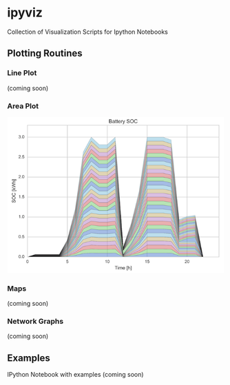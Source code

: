 # ipyviz
Collection of Visualization Scripts for Ipython Notebooks

## Plotting Routines

### Line Plot
(coming soon)

### Area Plot
![](examples/area_plot.png)

### Maps
(coming soon)

### Network Graphs
(coming soon)


## Examples

IPython Notebook with examples (coming soon)
